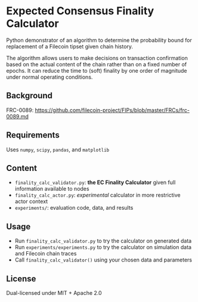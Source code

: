 # Expected Consensus Finality Calculator

Python demonstrator of an algorithm to determine the probability bound for replacement of a Filecoin tipset given chain history. 

The algorithm allows users to make decisions on transaction confirmation based on the actual content of the chain rather than on a fixed number of epochs. It can reduce the time to (soft) finality by one order of magnitude under normal operating conditions.

## Background

FRC-0089: https://github.com/filecoin-project/FIPs/blob/master/FRCs/frc-0089.md

## Requirements

Uses `numpy`, `scipy`, `pandas`, and `matplotlib`

## Content
 - `finality_calc_validator.py`: **the EC Finality Calculator** given full information available to nodes
 - `finality_calc_actor.py`: *experimental* calculator in more restrictive actor context
 - `experiments/`: evaluation code, data, and results

## Usage

* Run `finality_calc_validator.py` to try the calculator on generated data
* Run `experiments/experiments.py` to try the calculator on simulation data and Filecoin chain traces
* Call `finality_calc_validator()` using your chosen data and parameters

## License

Dual-licensed under MIT + Apache 2.0
